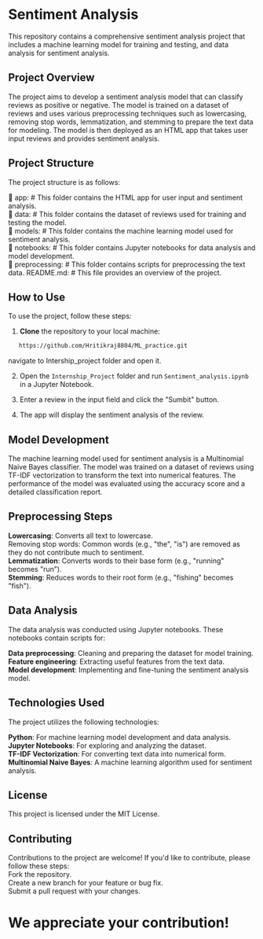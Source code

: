 # Sentiment Analysis 

This repository contains a comprehensive sentiment analysis project that includes a machine learning model for training and testing, and data analysis for sentiment analysis.

## Project Overview

The project aims to develop a sentiment analysis model that can classify reviews as positive or negative. The model is trained on a dataset of reviews and uses various preprocessing techniques such as lowercasing, removing stop words, lemmatization, and stemming to prepare the text data for modeling. The model is then deployed as an HTML app that takes user input reviews and provides sentiment analysis.

## Project Structure

The project structure is as follows:

📁 app: # This folder contains the HTML app for user input and sentiment analysis.<br /> 
📁 data: # This folder contains the dataset of reviews used for training and testing the model.<br /> 
📁 models: # This folder contains the machine learning model used for sentiment analysis.<br /> 
📁 notebooks: # This folder contains Jupyter notebooks for data analysis and model development. <br /> 
📁 preprocessing: # This folder contains scripts for preprocessing the text data. README.md: # This file provides an overview of the project.


## How to Use

To use the project, follow these steps:

1. **Clone** the repository to your local machine:
```bash
   https://github.com/Hritikraj8804/ML_practice.git
```
navigate to Intership_project folder and open it.

2. Open the ```Internship_Project``` folder and run ```Sentiment_analysis.ipynb``` in a Jupyter Notebook.

3. Enter a review in the input field and click the "Sumbit" button.

4. The app will display the sentiment analysis of the review.

## Model Development
The machine learning model used for sentiment analysis is a Multinomial Naive Bayes classifier. The model was trained on a dataset of reviews using TF-IDF vectorization to transform the text into numerical features. The performance of the model was evaluated using the accuracy score and a detailed classification report.

## Preprocessing Steps
**Lowercasing**: Converts all text to lowercase.<br /> 
Removing stop words: Common words (e.g., "the", "is") are removed as they do not contribute much to sentiment.<br /> 
**Lemmatization**: Converts words to their base form (e.g., "running" becomes "run").<br /> 
**Stemming**: Reduces words to their root form (e.g., "fishing" becomes "fish").<br /> 

## Data Analysis
The data analysis was conducted using Jupyter notebooks. These notebooks contain scripts for:

**Data preprocessing**: Cleaning and preparing the dataset for model training.<br /> 
**Feature engineering**: Extracting useful features from the text data.<br /> 
**Model development**: Implementing and fine-tuning the sentiment analysis model.<br /> 

## Technologies Used
The project utilizes the following technologies:

**Python**: For machine learning model development and data analysis.<br /> 
**Jupyter Notebooks**: For exploring and analyzing the dataset.<br /> 
**TF-IDF Vectorization**: For converting text data into numerical form.<br /> 
**Multinomial Naive Bayes**: A machine learning algorithm used for sentiment analysis.<br /> 

## License
This project is licensed under the MIT License.

## Contributing
Contributions to the project are welcome! If you'd like to contribute, please follow these steps:<br /> 
Fork the repository.<br /> 
Create a new branch for your feature or bug fix.<br /> 
Submit a pull request with your changes.
# We appreciate your contribution!
